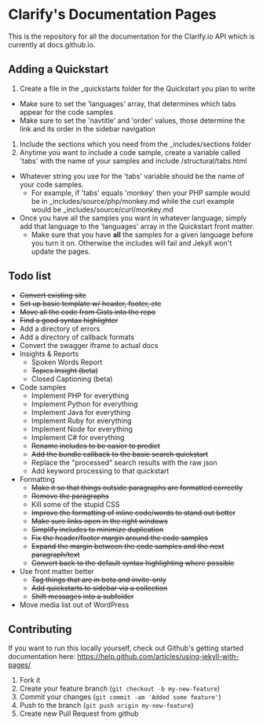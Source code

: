 # Clarify's Documentation Pages

This is the repository for all the documentation for the Clarify.io API which is currently at docs.github.io.

## Adding a Quickstart

1. Create a file in the _quickstarts folder for the Quickstart you plan to write
  * Make sure to set the 'languages' array, that determines which tabs appear for the code samples
  * Make sure to set the 'navtitle' and 'order' values, those determine the link and its order in the sidebar navigation
1. Include the sections which you need from the _includes/sections folder
1. Anytime you want to include a code sample, create a variable called 'tabs' with the name of your samples and include /structural/tabs.html
  * Whatever string you use for the 'tabs' variable should be the name of your code samples.
    * For example, if 'tabs' equals 'monkey' then your PHP sample would be in _includes/source/php/monkey.md while the curl example would be _includes/source/curl/monkey.md
  * Once you have all the samples you want in whatever language, simply add that language to the 'languages' array in the Quickstart front matter.
    * Make sure that you have **all** the samples for a given language before you turn it on. Otherwise the includes will fail and Jekyll won't update the pages.

## Todo list

* ~~Convert existing site~~
* ~~Set up basic template w/ header, footer, etc~~
* ~~Move all the code from Gists into the repo~~
* ~~Find a good syntax highlighter~~
* Add a directory of errors
* Add a directory of callback formats
* Convert the swagger iframe to actual docs
* Insights & Reports
  * Spoken Words Report
  * ~~Topics Insight (beta)~~
  * Closed Captioning (beta)
* Code samples
  * Implement PHP for everything
  * Implement Python for everything
  * Implement Java for everything
  * Implement Ruby for everything
  * Implement Node for everything
  * Implement C# for everything
  * ~~Rename includes to be easier to predict~~
  * ~~Add the bundle callback to the basic search quickstart~~
  * Replace the "processed" search results with the raw json
  * Add keyword processing to that quickstart
* Formatting
  * ~~Make it so that things outside paragraphs are formatted correctly~~
  * ~~Remove the paragraphs~~
  * Kill some of the stupid CSS
  * ~~Improve the formatting of inline code/words to stand out better~~
  * ~~Make sure links open in the right windows~~
  * ~~Simplify includes to minimize duplication~~
  * ~~Fix the header/footer margin around the code samples~~
  * ~~Expand the margin between the code samples and the next paragraph/text~~
  * ~~Convert back to the default syntax highlighting where possible~~
* Use front matter better
  * ~~Tag things that are in beta and invite-only~~
  * ~~Add quickstarts to sidebar via a collection~~
  * ~~Shift messages into a subfolder~~
* Move media list out of WordPress

## Contributing

If you want to run this locally yourself, check out Github's getting started documentation here: https://help.github.com/articles/using-jekyll-with-pages/

1. Fork it
2. Create your feature branch (`git checkout -b my-new-feature`)
3. Commit your changes (`git commit -am 'Added some feature'`)
4. Push to the branch (`git push origin my-new-feature`)
5. Create new Pull Request from github